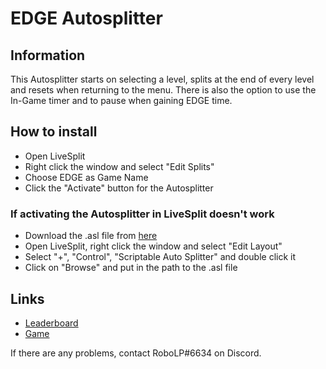 # EDGE Autosplitter
## Information
This Autosplitter starts on selecting a level, splits at the end of every level and resets when returning to the menu. There is also the option to use the In-Game timer and to pause when gaining EDGE time.
## How to install
* Open LiveSplit
* Right click the window and select "Edit Splits"
* Choose EDGE as Game Name
* Click the "Activate" button for the Autosplitter
### If activating the Autosplitter in LiveSplit doesn't work
* Download the .asl file from [here](https://www.speedrun.com/tools/EDGE_atbh8.lss)
* Open LiveSplit, right click the window and select "Edit Layout"
* Select "+", "Control", "Scriptable Auto Splitter" and double click it
* Click on "Browse" and put in the path to the .asl file
## Links
* [Leaderboard](https://www.speedrun.com/edge)
* [Game](https://store.steampowered.com/app/38740/EDGE)

If there are any problems, contact RoboLP#6634 on Discord.
